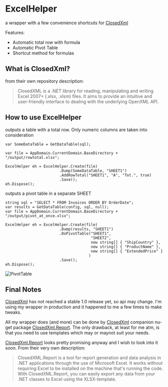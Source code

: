 # ExcelHelper

a wrapper with a few convenience shortcuts for [ClosedXml](https://github.com/ClosedXML/ClosedXML)

Features:
- Automatic total row with formula
- Automatic Pivot Table
- Shortcut method for formulas

## What is ClosedXml?
from their own repository description:
> ClosedXML is a .NET library for reading, manipulating and writing Excel 2007+ (.xlsx, .xlsm) files. 
> It aims to provide an intuitive and user-friendly interface to dealing with the underlying OpenXML API.

## How to use ExcelHelper

outputs a table with a total row. Only numeric columns are taken into consideration
```
var SomeDataTable = GetDataTable(sql);
            
var file = AppDomain.CurrentDomain.BaseDirectory + "/output/rowtotal.xlsx";
            
ExcelHelper eh = ExcelHelper.Create(file)
                        .Dump(SomeDataTable, "SHEET1")
                        .AddRowTotal("SHEET1", "A", "Tot.", true)
                        .Save();
eh.Dispose();
```
outputs a pivot table in a separate SHEET
```
string sql = "SELECT * FROM Invoices ORDER BY OrderDate";
var results = GetDataTable(config, sql, null);
var file = AppDomain.CurrentDomain.BaseDirectory + "/output/pivot_at_once.xlsx";
           
ExcelHelper eh = ExcelHelper.Create(file)
                        .Dump(results, "SHEET1")
                        .DoPivotTable("SHEET1",
                                      "SHEET2",
                                      new string[] { "ShipCountry" },
                                      new string[] { "ProductName" },
                                      new string[] { "ExtendedPrice" }
                                     )
                        .Save();
eh.Dispose();
```
![PivotTable](https://github.com/mvit777/ExcelHelper/tree/master/img/pivot2.png)
## Final Notes
[ClosedXml](https://github.com/ClosedXML/ClosedXML) has not reached a stable 1.0 release yet, so api may change.
I'm using my wrapper in production and it happened to me a few times to make tweaks.

All my wrapper does (and more) can be done by [ClosedXml](https://github.com/ClosedXML/ClosedXML)  companion nu-get package [ClosedXml.Report](https://github.com/ClosedXML/ClosedXML.Report). 
The only drawback, at least for me atm, is that you need to use templates which may or maynot suit your needs.

 [ClosedXml.Report](https://github.com/ClosedXML/ClosedXML.Report) looks pretty promising anyway and I wish to look into it soon. From their very own description:

> ClosedXML.Report is a tool for report generation and data analysis 
> in .NET applications through the use of Microsoft Excel. 
> It works without requiring Excel to be installed on the machine that's running the code. 
> With ClosedXML.Report, you can easily export any data from your .NET classes to Excel using the XLSX-template.
